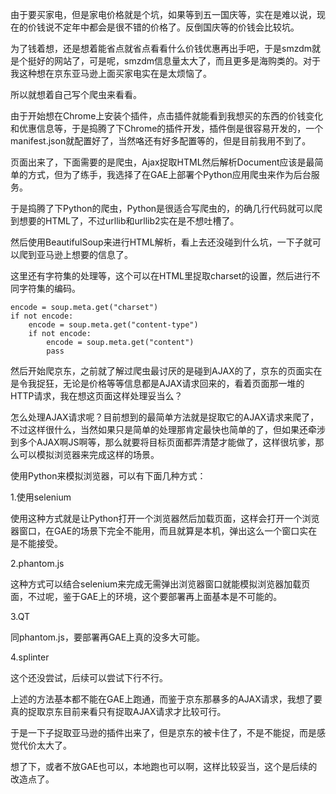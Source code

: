 由于要买家电，但是家电价格就是个坑，如果等到五一国庆等，实在是难以说，现在的价钱说不定年中都会是很不错的价格了。反倒国庆等的价钱会比较坑。

为了钱着想，还是想着能省点就省点看看什么价钱优惠再出手吧，于是smzdm就是个挺好的网站了，可是呢，smzdm信息量太大了，而且更多是海购类的。对于我这种想在京东亚马逊上面买家电实在是太烦恼了。

所以就想着自己写个爬虫来看看。

由于开始想在Chrome上安装个插件，点击插件就能看到我想买的东西的价钱变化和优惠信息等，于是捣腾了下Chrome的插件开发，插件倒是很容易开发的，一个manifest.json就配置好了，当然咯还有好多配置等的，但是目前我用不到了。

页面出来了，下面需要的是爬虫，Ajax捉取HTML然后解析Document应该是最简单的方式，但为了练手，我选择了在GAE上部署个Python应用爬虫来作为后台服务。

于是捣腾了下Python的爬虫，Python是很适合写爬虫的，的确几行代码就可以爬到想要的HTML了，不过urllib和urllib2实在是不想吐槽了。

然后使用BeautifulSoup来进行HTML解析，看上去还没碰到什么坑，一下子就可以爬到亚马逊上想要的信息了。

这里还有字符集的处理等，这个可以在HTML里捉取charset的设置，然后进行不同字符集的编码。

    encode = soup.meta.get("charset")
    if not encode:
        encode = soup.meta.get("content-type")
        if not encode:
            encode = soup.meta.get("content")
            pass

然后开始爬京东，之前就了解过爬虫最讨厌的是碰到AJAX的了，京东的页面实在是令我捉狂，无论是价格等等信息都是AJAX请求回来的，看着页面那一堆的HTTP请求，我在想这页面这样处理妥当么？

怎么处理AJAX请求呢？目前想到的最简单方法就是捉取它的AJAX请求来爬了，不过这样很什么，当然如果只是简单的处理那肯定最快也简单的了，但如果还牵涉到多个AJAX啊JS啊等，那么就要将目标页面都弄清楚才能做了，这样很坑爹，那么可以模拟浏览器来完成这样的场景。

使用Python来模拟浏览器，可以有下面几种方式：

1.使用selenium

使用这种方式就是让Python打开一个浏览器然后加载页面，这样会打开一个浏览器窗口，在GAE的场景下完全不能用，而且就算是本机，弹出这么一个窗口实在是不能接受。

2.phantom.js

这种方式可以结合selenium来完成无需弹出浏览器窗口就能模拟浏览器加载页面，不过呢，鉴于GAE上的环境，这个要部署再上面基本是不可能的。

3.QT

同phantom.js，要部署再GAE上真的没多大可能。

4.splinter

这个还没尝试，后续可以尝试下行不行。

上述的方法基本都不能在GAE上跑通，而鉴于京东那暴多的AJAX请求，我想了要真的捉取京东目前来看只有捉取AJAX请求才比较可行。

于是一下子捉取亚马逊的插件出来了，但是京东的被卡住了，不是不能捉，而是感觉代价太大了。

想了下，或者不放GAE也可以，本地跑也可以啊，这样比较妥当，这个是后续的改造点了。

